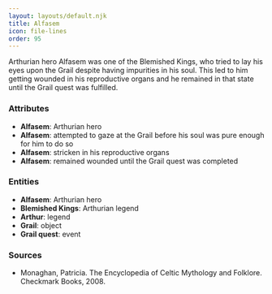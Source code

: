 ```yaml
---
layout: layouts/default.njk
title: Alfasem
icon: file-lines
order: 95
---
```

Arthurian hero Alfasem was one of the Blemished Kings, who tried to lay his eyes upon the Grail despite having impurities in his soul. This led to him getting wounded in his reproductive organs and he remained in that state until the Grail quest was fulfilled.

### Attributes

- **Alfasem**: Arthurian hero
- **Alfasem**: attempted to gaze at the Grail before his soul was pure enough for him to do so
- **Alfasem**: stricken in his reproductive organs
- **Alfasem**: remained wounded until the Grail quest was completed

### Entities

- **Alfasem**: Arthurian hero
- **Blemished Kings**: Arthurian legend
- **Arthur**: legend
- **Grail**: object
- **Grail quest**: event

### Sources

- Monaghan, Patricia. The Encyclopedia of Celtic Mythology and Folklore. Checkmark Books, 2008.

